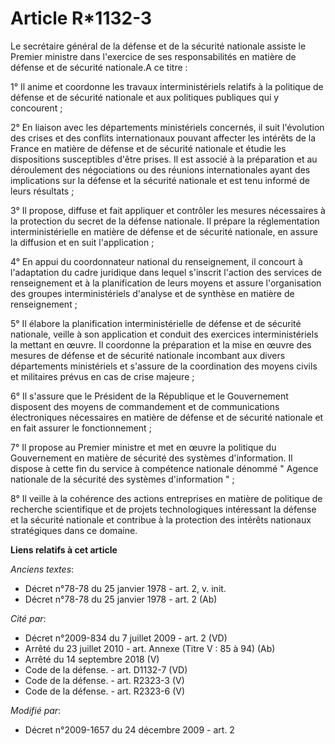 # Article R*1132-3

Le secrétaire général de la défense et de la sécurité nationale assiste le Premier ministre dans l'exercice de ses
responsabilités en matière de défense et de sécurité nationale.A ce titre : 

1° Il anime et coordonne les travaux interministériels relatifs à la politique de défense et de sécurité nationale et aux
politiques publiques qui y concourent ; 

2° En liaison avec les départements ministériels concernés, il suit l'évolution des crises et des conflits internationaux
pouvant affecter les intérêts de la France en matière de défense et de sécurité nationale et étudie les dispositions
susceptibles d'être prises. Il est associé à la préparation et au déroulement des négociations ou des réunions
internationales ayant des implications sur la défense et la sécurité nationale et est tenu informé de leurs résultats ; 

3° Il propose, diffuse et fait appliquer et contrôler les mesures nécessaires à la protection du secret de la défense
nationale. Il prépare la réglementation interministérielle en matière de défense et de sécurité nationale, en assure la
diffusion et en suit l'application ; 

4° En appui du coordonnateur national du renseignement, il concourt à l'adaptation du cadre juridique dans lequel s'inscrit
l'action des services de renseignement et à la planification de leurs moyens et assure l'organisation des groupes
interministériels d'analyse et de synthèse en matière de renseignement ; 

5° Il élabore la planification interministérielle de défense et de sécurité nationale, veille à son application et conduit
des exercices interministériels la mettant en œuvre. Il coordonne la préparation et la mise en œuvre des mesures de défense
et de sécurité nationale incombant aux divers départements ministériels et s'assure de la coordination des moyens civils et
militaires prévus en cas de crise majeure ; 

6° Il s'assure que le Président de la République et le Gouvernement disposent des moyens de commandement et de communications
électroniques nécessaires en matière de défense et de sécurité nationale et en fait assurer le fonctionnement ; 

7° Il propose au Premier ministre et met en œuvre la politique du Gouvernement en matière de sécurité des systèmes
d'information. Il dispose à cette fin du service à compétence nationale dénommé " Agence nationale de la sécurité des
systèmes d'information " ; 

8° Il veille à la cohérence des actions entreprises en matière de politique de recherche scientifique et de projets
technologiques intéressant la défense et la sécurité nationale et contribue à la protection des intérêts nationaux
stratégiques dans ce domaine.

**Liens relatifs à cet article**

_Anciens textes_:

  - Décret n°78-78 du 25 janvier 1978 - art. 2, v. init.
  - Décret n°78-78 du 25 janvier 1978 - art. 2 (Ab)

_Cité par_:

  - Décret n°2009-834 du 7 juillet 2009 - art. 2 (VD)
  - Arrêté du 23 juillet 2010 - art. Annexe (Titre V : 85 à 94) (Ab)
  - Arrêté du 14 septembre 2018 (V)
  - Code de la défense. - art. D1132-7 (VD)
  - Code de la défense. - art. R2323-3 (V)
  - Code de la défense. - art. R2323-6 (V)

_Modifié par_:

  - Décret n°2009-1657 du 24 décembre 2009 - art. 2
